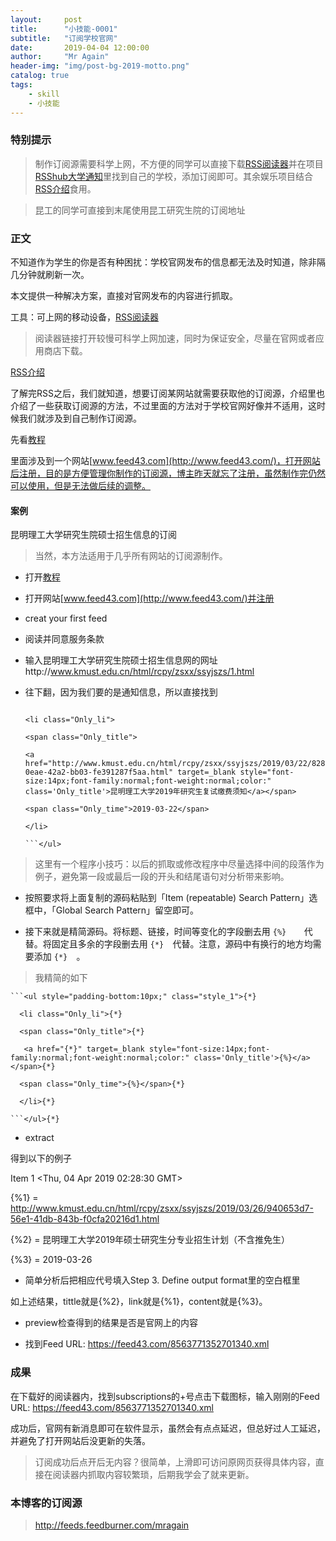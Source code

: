 ```yaml
---
layout:     post 
title:      "小技能-0001"
subtitle:   "订阅学校官网" 
date:       2019-04-04 12:00:00
author:     "Mr Again"
header-img: "img/post-bg-2019-motto.png"
catalog: true
tags:
    - skill
    - 小技能
---
```


### 特别提示
>制作订阅源需要科学上网，不方便的同学可以直接下载[RSS阅读器](https://www.inoreader.com/)并在项目[RSShub大学通知](https://docs.rsshub.app/university.html)里找到自己的学校，添加订阅即可。其余娱乐项目结合[RSS介绍](https://mp.weixin.qq.com/s/H55rJ9ASvqNAMQm-IzAOGg)食用。

>昆工的同学可直接到末尾使用昆工研究生院的订阅地址
 
### 正文

不知道作为学生的你是否有种困扰：学校官网发布的信息都无法及时知道，除非隔几分钟就刷新一次。

本文提供一种解决方案，直接对官网发布的内容进行抓取。

工具：可上网的移动设备，[RSS阅读器](https://www.inoreader.com/)
> 阅读器链接打开较慢可科学上网加速，同时为保证安全，尽量在官网或者应用商店下载。

[RSS介绍](https://mp.weixin.qq.com/s/H55rJ9ASvqNAMQm-IzAOGg)

了解完RSS之后，我们就知道，想要订阅某网站就需要获取他的订阅源，介绍里也介绍了一些获取订阅源的方法，不过里面的方法对于学校官网好像并不适用，这时候我们就涉及到自己制作订阅源。

先看[教程](https://sspai.com/post/34320)

里面涉及到一个网站[www.feed43.com](http://www.feed43.com/)，打开网站后注册，目的是方便管理你制作的订阅源，博主昨天就忘了注册，虽然制作完仍然可以使用，但是无法做后续的调整。

#### 案例

昆明理工大学研究生院硕士招生信息的订阅

>当然，本方法适用于几乎所有网站的订阅源制作。

* 打开[教程](https://sspai.com/post/34320)

* 打开网站[www.feed43.com](http://www.feed43.com/)并注册

* creat your first feed

* 阅读并同意服务条款

* 输入昆明理工大学研究生院硕士招生信息网的网址http://www.kmust.edu.cn/html/rcpy/zsxx/ssyjszs/1.html

* 往下翻，因为我们要的是通知信息，所以直接找到

	```<ul style="padding-bottom:10px;" class="style_1">

  <li class="Only_li">

  <span class="Only_title">

  <a href="http://www.kmust.edu.cn/html/rcpy/zsxx/ssyjszs/2019/03/22/828a1d15-0eae-42a2-bb03-fe391287f5aa.html" target=_blank style="font-size:14px;font-family:normal;font-weight:normal;color:" class='Only_title'>昆明理工大学2019年研究生复试缴费须知</a></span>

  <span class="Only_time">2019-03-22</span>

  </li>

	```</ul>

>这里有一个程序小技巧：以后的抓取或修改程序中尽量选择中间的段落作为例子，避免第一段或最后一段的开头和结尾语句对分析带来影响。

* 按照要求将上面复制的源码粘贴到「Item (repeatable) Search Pattern」选框中，「Global Search Pattern」留空即可。

* 接下来就是精简源码。将标题、链接，时间等变化的字段删去用	``` {%} 	```代替。将固定且多余的字段删去用 	```{*} 	```代替。注意，源码中有换行的地方均需要添加	```{*} 	```。

>我精简的如下

	```<ul style="padding-bottom:10px;" class="style_1">{*}

      <li class="Only_li">{*}

      <span class="Only_title">{*}

       <a href="{*}" target=_blank style="font-size:14px;font-family:normal;font-weight:normal;color:" class='Only_title'>{%}</a></span>{*}

      <span class="Only_time">{%}</span>{*}

      </li>{*}

	```</ul>{*}


* extract

得到以下的例子

Item 1 <Thu, 04 Apr 2019 02:28:30 GMT>

{%1} = http://www.kmust.edu.cn/html/rcpy/zsxx/ssyjszs/2019/03/26/940653d7-56e1-41db-843b-f0cfa20216d1.html

{%2} = 昆明理工大学2019年硕士研究生分专业招生计划（不含推免生）

{%3} = 2019-03-26

* 简单分析后把相应代号填入Step 3. Define output format里的空白框里

如上述结果，tittle就是{%2}，link就是{%1}，content就是{%3}。

* preview检查得到的结果是否是官网上的内容

* 找到Feed URL:  https://feed43.com/8563771352701340.xml

### 成果
 
在下载好的阅读器内，找到subscriptions的+号点击下载图标，输入刚刚的Feed URL:  https://feed43.com/8563771352701340.xml

成功后，官网有新消息即可在软件显示，虽然会有点点延迟，但总好过人工延迟，并避免了打开网站后没更新的失落。

>订阅成功后点开后无内容？很简单，上滑即可访问原网页获得具体内容，直接在阅读器内抓取内容较繁琐，后期我学会了就来更新。

### 本博客的订阅源

>http://feeds.feedburner.com/mragain


